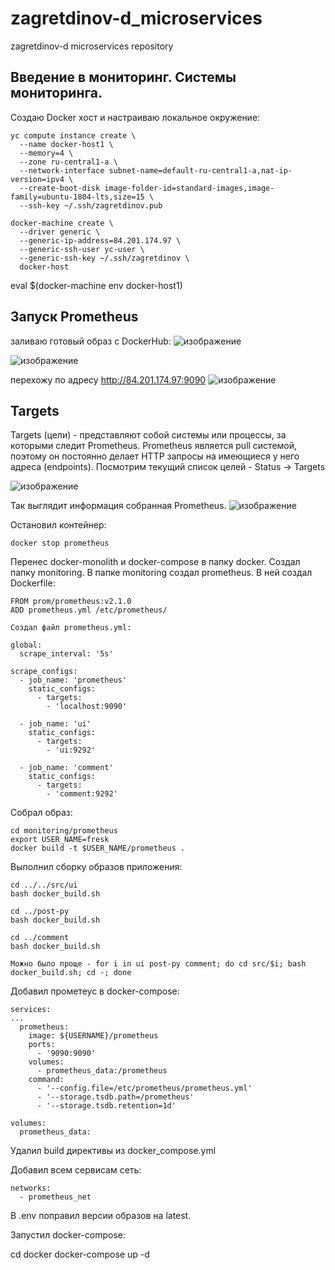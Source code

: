 # zagretdinov-d_microservices
zagretdinov-d microservices repository
## Введение в мониторинг. Системы мониторинга.
Создаю Docker хост и настраиваю локальное окружение:
```
yc compute instance create \
  --name docker-host1 \
  --memory=4 \
  --zone ru-central1-a \
  --network-interface subnet-name=default-ru-central1-a,nat-ip-version=ipv4 \
  --create-boot-disk image-folder-id=standard-images,image-family=ubuntu-1804-lts,size=15 \
  --ssh-key ~/.ssh/zagretdinov.pub
```
```
docker-machine create \
  --driver generic \
  --generic-ip-address=84.201.174.97 \
  --generic-ssh-user yc-user \
  --generic-ssh-key ~/.ssh/zagretdinov \
  docker-host
```
eval $(docker-machine env docker-host1)

## Запуск Prometheus
заливаю готовый образ с DockerHub:
![изображение](https://user-images.githubusercontent.com/85208391/133867912-13efc461-e465-441a-b83b-defed41e7877.png)

![изображение](https://user-images.githubusercontent.com/85208391/133868060-93eebf8c-bdfa-4406-be0c-9216f9e94c1a.png)

перехожу по адресу http://84.201.174.97:9090
![изображение](https://user-images.githubusercontent.com/85208391/133867996-fe9a0d3a-d09c-415f-8b3e-72093530ec67.png)

## Targets

Targets (цели) - представляют собой системы или процессы, за которыми следит Prometheus. Prometheus является pull системой, поэтому он постоянно делает HTTP запросы на имеющиеся у него адреса (endpoints). Посмотрим текущий список целей - Status -> Targets

![изображение](https://user-images.githubusercontent.com/85208391/133868141-3c663f3c-237c-4e99-9aeb-c9b73c8a298e.png)

Так выглядит информация собранная Prometheus.
![изображение](https://user-images.githubusercontent.com/85208391/133868419-3a0847eb-58cb-42d2-ba8b-b5ec345657ae.png)

Остановил контейнер:
```
docker stop prometheus
```

Перенес docker-monolith и docker-compose в папку docker. Создал папку monitoring. В папке monitoring создал prometheus. В ней создал Dockerfile:

```
FROM prom/prometheus:v2.1.0
ADD prometheus.yml /etc/prometheus/

Создал файл prometheus.yml:

global:
  scrape_interval: '5s'

scrape_configs:
  - job_name: 'prometheus'
    static_configs:
      - targets:
        - 'localhost:9090'

  - job_name: 'ui'
    static_configs:
      - targets:
        - 'ui:9292'

  - job_name: 'comment'
    static_configs:
      - targets:
        - 'comment:9292'
```
Собрал образ:
```
cd monitoring/prometheus
export USER_NAME=fresk
docker build -t $USER_NAME/prometheus .
```
Выполнил сборку образов приложения:
```
cd ../../src/ui
bash docker_build.sh

cd ../post-py
bash docker_build.sh

cd ../comment
bash docker_build.sh
```
    Можно было проще - for i in ui post-py comment; do cd src/$i; bash docker_build.sh; cd -; done

Добавил прометеус в docker-compose:
```
services:
...
  prometheus:
    image: ${USERNAME}/prometheus
    ports:
      - '9090:9090'
    volumes:
      - prometheus_data:/prometheus
    command:
      - '--config.file=/etc/prometheus/prometheus.yml'
      - '--storage.tsdb.path=/prometheus'
      - '--storage.tsdb.retention=1d'

volumes:
  prometheus_data:
```
Удалил build директивы из docker_compose.yml

Добавил всем сервисам сеть:
```
networks:
  - prometheus_net
```
В .env поправил версии образов на latest.

Запустил docker-compose:

cd docker
docker-compose up -d














